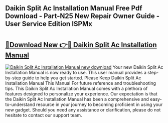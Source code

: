 ## Daikin Split Ac Installation Manual Free Pdf Download - Part-N25 New Repair Owner Guide - User Service Edition ISPMx

# <h2><a href="http://bc24261.oget.top/?id=Daikin+Split+Ac+Installation+Manual">🔗Download New 👉🔴 Daikin Split Ac Installation Manual</a></h2>

[![Daikin Split Ac Installation Manual new download](https://i.imgur.com/5g1atiW.png)](http://bc24261.oget.top/?id=Daikin+Split+Ac+Installation+Manual)
Your new Daikin Split Ac Installation Manual is now ready to use. This user manual provides a step-by-step guide to help you get started. Please Keep Daikin Split Ac Installation Manual This Manual For future reference and troubleshooting tips. This Daikin Split Ac Installation Manual comes with a plethora of features designed to personalize your experience. Our expectation is that the Daikin Split Ac Installation Manual has been a comprehensive and easy-to-understand resource in your journey to becoming proficient in using your new gadget. Should you need any assistance or clarification, please do not hesitate to contact our support team.

